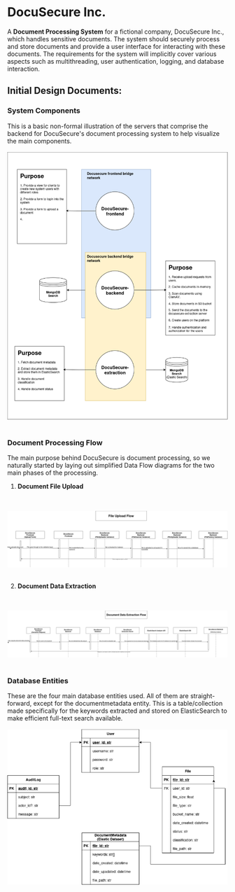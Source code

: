 # DocuSecure Inc.
A **Document Processing System** for a fictional company, DocuSecure Inc., which handles sensitive documents. The system should securely process and store documents and provide a user interface for interacting with these documents. The requirements for the system will implicitly cover various aspects such as multithreading, user authentication, logging, and database interaction.

## Initial Design Documents:
### System Components
This is a basic non-formal illustration of the servers that comprise the backend for DocuSecure's document processing system to help visualize the main components.
<br>
<br>
<img src="./basic_system_components.png" alt="Basic system components illustration">
<br>
<br>

### Document Processing Flow
The main purpose behind DocuSecure is document processing, so we naturally started by laying out simplified Data Flow diagrams for the two main phases of the processing.
1. **Document File Upload**
<br>
<br>
<img src="./document_upload.png" alt="Service A publishes a message on RequestQueueB">
<br>
<br>

2. **Document Data Extraction**
<br>
<br>
<img src="./document_data_extraction.png" alt="Service A publishes a message on RequestQueueB">
<br>
<br>

### Database Entities
These are the four main database entities used. All of them are straight-forward, except for the documentmetadata entity. This is a table/collection made specifically for the keywords extracted and stored on ElasticSearch to make efficient full-text search available.
<br>
<br>
<img src="./database_entities.png" alt="Service A publishes a message on RequestQueueB">
<br>
<br>
